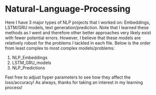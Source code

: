# Natural-Language-Processing

Here I have 3 major types of NLP projects that I worked on: Embeddings, LSTM/GRU models, text generation/prediction. Note that I learned these methods as I went and therefore other better approaches very likely exist with fewer potential errors. However, I believe that these models are relatively robust for the problems I tackled in each file. Below is the order from least complex to most complex models/problems:

1. NLP_Embeddings
2. LSTM_GRU_models
3. NLP_Predictions

Feel free to adjust hyper parameters to see how they affect the loss/accuracy! As always, thanks for taking an interest in my learning process!

